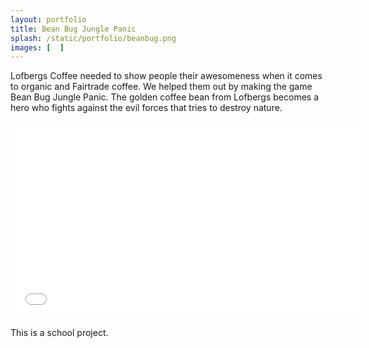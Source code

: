 ```yaml
---
layout: portfolio
title: Bean Bug Jungle Panic
splash: /static/portfolio/beanbug.png
images: [  ]
---
```


Lofbergs Coffee needed to show people their awesomeness when it comes to organic and Fairtrade coffee. We helped them out by making the game Bean Bug Jungle Panic. The golden coffee bean from Lofbergs becomes a hero who fights against the evil forces that tries to destroy nature. 


<iframe width="560" height="315" src="//www.youtube.com/embed/IQRuH2V-BZM" frameborder="0" allowfullscreen></iframe>


This is a school project.
